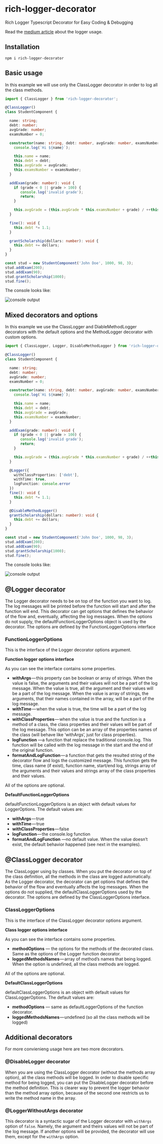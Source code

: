 # rich-logger-decorator
Rich Logger Typescript Decorator for Easy Coding &amp; Debugging

Read the [medium article](https://medium.com/@dormoshe/rich-typescript-logger-decorator-for-easy-coding-fc2ff73684c6) about the logger usage.

## Installation
`npm i rich-logger-decorator`

## Basic usage
In this example we will use only the ClassLogger decorator in order to log all the class methods.
```Typescript
import { ClassLogger } from 'rich-logger-decorator';

@ClassLogger()
class StudentComponent {

  name: string;
  debt: number;
  avgGrade: number;
  examsNumber = 0;

  constructor(name: string, debt: number, avgGrade: number, examsNumber: number) {
    console.log(`Hi ${name}`);

    this.name = name;
    this.debt = debt;
    this.avgGrade = avgGrade;
    this.examsNumber = examsNumber;
  }

  addExam(grade: number): void {
    if (grade < 0 || grade > 100) {
       console.log('invalid grade');
       return;
    }

    this.avgGrade = (this.avgGrade * this.examsNumber + grade) / ++this.examsNumber;
  }

  fine(): void {
    this.debt *= 1.1;
  }

  grantScholarship(dollars: number): void {
    this.debt += dollars;
  }
}

const stud = new StudentComponent('John Doe', 1000, 98, 3);
stud.addExam(200);
stud.addExam(90);
stud.grantScholarship(1000);
stud.fine();
```

The console looks like:

![console output](https://github.com/dormd/rich-logger-decorator/blob/master/examples/output/class-logger.png?raw=true)

## Mixed decorators and options
In this example we use the ClassLogger and DiableMethodLogger decorators with the default options and the MethodLogger decorator with custom options.
```Typescript
import { ClassLogger, Logger, DisableMethodLogger } from 'rich-logger-decorator';

@ClassLogger()
class StudentComponent {

  name: string;
  debt: number;
  avgGrade: number;
  examsNumber = 0;

  constructor(name: string, debt: number, avgGrade: number, examsNumber: number) {
    console.log(`Hi ${name}`);

    this.name = name;
    this.debt = debt;
    this.avgGrade = avgGrade;
    this.examsNumber = examsNumber;
  }

  addExam(grade: number): void {
    if (grade < 0 || grade > 100) {
       console.log('invalid grade');
       return;
    }

    this.avgGrade = (this.avgGrade * this.examsNumber + grade) / ++this.examsNumber;
  }

  @Logger({
    withClassProperties: ['debt'],
    withTime: true,
    logFunction: console.error
  })
  fine(): void {
    this.debt *= 1.1;
  }

  @DisableMethodLogger()
  grantScholarship(dollars: number): void {
    this.debt += dollars;
  }
}

const stud = new StudentComponent('John Doe', 1000, 98, 3);
stud.addExam(200);
stud.addExam(90);
stud.grantScholarship(1000);
stud.fine();
```

The console looks like:

![console output](https://github.com/dormd/rich-logger-decorator/blob/master/examples/output/mixed.png?raw=true)


## @Logger decorator
The Logger decorator needs to be on top of the function you want to log. The log messages will be printed before the function will start and after the function will end. This decorator can get options that defines the behavior of the flow and, eventually, affecting the log messages.
When the options do not supply, the defaultFunctionLoggerOptions object is used by the decorator. The options are defined by the FunctionLoggerOptions interface


### FunctionLoggerOptions
This is the interface of the Logger decorator options argument.

**Function logger options interface**

As you can see the interface contains some properties.
- **withArgs** — this property can be boolean or array of strings. When the value is false, the arguments and their values will not be a part of the log message. When the value is true, all the argument and their values will be a part of the log message. When the value is array of strings, the arguments, that their names contained in the array, will be a part of the log message.
- **withTime** — when the value is true, the time will be a part of the log message.
- **withClassProperties** — when the value is true and the function is a method of a class, the class properties and their values will be part of the log message. This option can be an array of the properties names of the class (will behave like ‘withArgs’, just for class properties).
- **logFunction** —a function that replace the traditional console.log. This function will be called with the log message in the start and the end of the original function.
- **formatAndLogFunction** — a function that gets the resulted string of the decorator flow and logs the customized message. This function gets the time, class name (if exist), function name, start/end log, strings array of the arguments and their values and strings array of the class properties and their values.

All of the options are optional.


**DefaultFunctionLoggerOptions**

defaultFunctionLoggerOptions is an object with default values for LoggerOptions. 
The default values are:
- **withArgs** — true
- **withTime** — true
- **withClassProperties** — false
- **logFunction** — the console.log function
- **formatAndLogFunction** —no default value. When the value doesn’t exist, the default behavior happened (see next in the examples).


## @ClassLogger decorator
The ClassLogger using by classes. When you put the decorator on top of the class definition, all the methods in the class are logged automatically.  
As the Logger decorator, the decorator can get options that defines the behavior of the flow and eventually affects the log messages.
When the options do not supplied, the defaultClassLoggerOptions used by the decorator. The options are defined by the ClassLoggerOptions interface.

### ClassLoggerOptions
This is the interface of the ClassLogger decorator options argument.


**Class logger options interface**

As you can see the interface contains some properties.
- **methodOptions** — the options for the methods of the decorated class.  Same as the options of the Logger function decorator. 
- **loggedMethodsNames** — array of method’s names that being logged. When the option is undefined, all the class methods are logged.

All of the options are optional.


**DefaultClassLoggerOptions**

defaultClassLoggerOptions is an object with default values for ClassLoggerOptions. The default values are:
- **methodOptions** — same as defaultLoggerOptions of the function decorator.
- **loggedMethodsNames** — undefined (so all the class methods will be logged)

## Additional decorators
For more convienieng usage here are two more decorators.

### @DisableLogger decorator
When you are using the ClassLogger decorator (without the methods array option), all the class methods will be logged. In order to disable specific method for being logged, you can put the DisableLogger decorator before the method definition. This is clearer way to prevent the logger behavior than the method array option, because of the second one restricts us to write the method name in the array.

### @LoggerWithoutArgs decorator
This decorator is a syntactic sugar of the Logger decorator with `withArgs` option of `false`. Namely, the argument and theirs values will not be part of the log message. If another options will be provided, the decorator will use them, except for the `withArgs` option.
